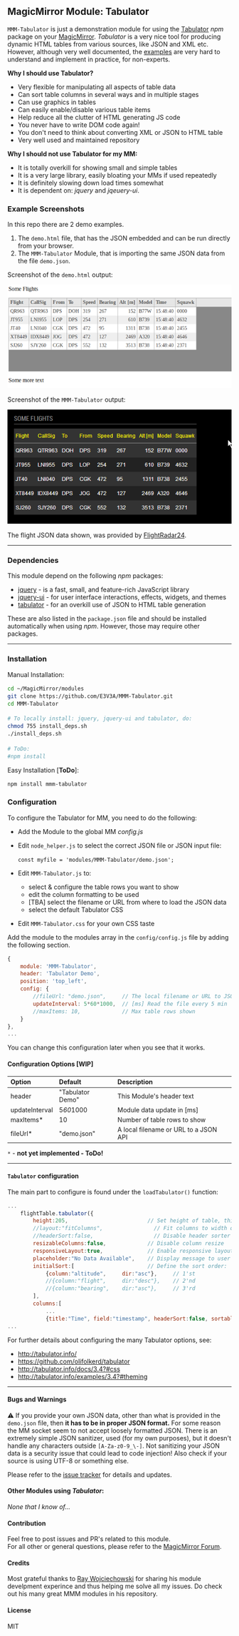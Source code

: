 ## MagicMirror Module: Tabulator

`MMM-Tabulator` is just a demonstration module for using the [Tabulator](http://tabulator.info/) *npm* package on your [MagicMirror](https://github.com/MichMich/MagicMirror). 
*Tabulator* is a very nice tool for producing dynamic HTML tables from various sources, like JSON and XML etc. 
However, although very well documented, the [examples](http://tabulator.info/examples/) are very hard to understand and implement in practice, 
for non-experts. 

**Why I should use Tabulator?**

* Very flexible for manipulating all aspects of table data
* Can sort table columns in several ways and in multiple stages
* Can use graphics in tables
* Can easily enable/disable various table items
* Help reduce all the clutter of HTML generating JS code
* You never have to write DOM code again!
* You don't need to think about converting XML or JSON to HTML table
* Very well used and maintained repository


**Why I should not use Tabulator for my MM:**

* It is totally overkill for showing small and simple tables
* It is a very large library, easily bloating your MMs if used repeatedly
* It is definitely slowing down load times somewhat
* It is dependent on:  *jquery* and *jqeuery-ui*. 


### Example Screenshots

In this repo there are 2 demo examples.

1. The `demo.html` file, that has the JSON embedded and can be run directly from your browser.
2. The `MMM-Tabulator` Module, that is importing the same JSON data from the file `demo.json`.

Screenshot of the `demo.html` output:

![Full](demo1.png)

Screenshot of the `MMM-Tabulator` output:

![Full](demo2.png)


The flight JSON data shown, was provided by [FlightRadar24](https://www.flightradar24.com/). 

---


### Dependencies

This module depend on the following *npm* packages:

* [jquery](https://github.com/jquery/jquery)  - is a fast, small, and feature-rich JavaScript library
* [jquery-ui](https://github.com/jquery/jquery-ui)  - for user interface interactions, effects, widgets, and themes
* [tabulator](https://github.com/olifolkerd/tabulator) - for an overkill use of JSON to HTML table generation


These are also listed in the `package.json` file and should be installed automatically when using *npm*.
However, those may require other packages. 

---


### Installation

Manual Installation:

```bash
cd ~/MagicMirror/modules
git clone https://github.com/E3V3A/MMM-Tabulator.git
cd MMM-Tabulator

# To locally install: jquery, jquery-ui and tabulator, do:
chmod 755 install_deps.sh
./install_deps.sh

# ToDo:
#npm install
```

Easy Installation [**ToDo**]:


```bash
npm install mmm-tabulator
```

### Configuration 

To configure the Tabulator for MM, you need to do the following:

* Add the Module to the global MM *config.js* 
* Edit `node_helper.js` to select the correct JSON file or JSON input file:  

   `const myfile = 'modules/MMM-Tabulator/demo.json';`

* Edit `MMM-Tabulator.js` to:
    - select & configure the table rows you want to show
    - edit the column formatting to be used
    - [TBA] select the filename or URL from where to load the JSON data
    - select the default Tabulator CSS
* Edit `MMM-Tabulator.css` for your own CSS taste

Add the module to the modules array in the `config/config.js` file by adding the following section. 

```javascript
{
    module: 'MMM-Tabulator',
    header: 'Tabulator Demo',
    position: 'top_left',
    config: {
        //fileUrl: "demo.json",     // The local filename or URL to JSON source
        updateInterval: 5*60*1000,  // [ms] Read the file every 5 min
        //maxItems: 10,             // Max table rows shown
    }
},
...
```

You can change this configuration later when you see that it works.


#### Configuration Options [WIP]


| Option         | Default          | Description |
|:-------------- |:---------------- |:------------| 
| header         | "Tabulator Demo" | This Module's header text |
| updateInterval | 5*60*1000        | Module data update in [ms] |
| maxItems*      | 10               | Number of table rows to show |
| fileUrl*       | "demo.json"      | A local filename or URL to a JSON API |

`*` - **not yet implemented - ToDo!**

---

#### `Tabulator` configuration

The main part to configure is found under the `loadTabulator()` function:

```javascript
...
    flightTable.tabulator({
        height:205,                         // Set height of table, this enables the Virtual DOM and improves render speed
        //layout:"fitColumns",                // Fit columns to width of table (optional)
        //headerSort:false,                   // Disable header sorter
        resizableColumns:false,             // Disable column resize
        responsiveLayout:true,              // Enable responsive layouts
        placeholder:"No Data Available",    // Display message to user on empty table
        initialSort:[                       // Define the sort order:
            {column:"altitude",     dir:"asc"},     // 1'st
            //{column:"flight",     dir:"desc"},    // 2'nd
            //{column:"bearing",    dir:"asc"},     // 3'rd
        ],
        columns:[
            ...
            {title:"Time", field:"timestamp", headerSort:false, sortable:false, visible:false, responsive:1, formatter:"ep2time"},
...

```


For further details about configuring the many Tabulator options, see:

* http://tabulator.info/
* https://github.com/olifolkerd/tabulator
* http://tabulator.info/docs/3.4?#css
* http://tabulator.info/examples/3.4?#theming

---

#### Bugs and Warnings

:warning: If you provide your own JSON data, other than what is provided in the `demo.json` 
file, then **it has to be in proper JSON format.** For some reason the MM socket seem to not 
accept loosely formatted JSON. There is an extremely simple JSON sanitizer, used (for my own 
purposes), but it doesn't handle any characters outside `[A-Za-z0-9_\-]`. Not sanitizing your
JSON data is a security issue that could lead to code injection! Also check if your source
is using UTF-8 or something else. 

Please refer to the [issue tracker](https://github.com/E3V3A/MMM-Tabulator/issues) for details and updates.


#### Other Modules using *Tabulator*:

*None that I know of...*


#### Contribution

Feel free to post issues and PR's related to this module.  
For all other or general questions, please refer to the [MagicMirror Forum](https://forum.magicmirror.builders/).

#### Credits 

Most grateful thanks to [Ray Wojciechowski](https://github.com/raywo) for sharing his 
module develpment experince and thus helping me solve all my issues. Do check out his 
many great MMM modules in his repository.


#### License 

MIT 
